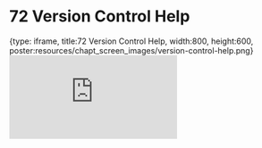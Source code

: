 # 72 Version Control Help
 
{type: iframe, title:72 Version Control Help, width:800, height:600, poster:resources/chapt_screen_images/version-control-help.png}
![](https://datatrail-jhu.github.io/DataTrail/no_toc/version-control-help.html)
 

 
